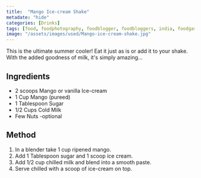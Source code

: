 ```yaml
---
title:  "Mango Ice-cream Shake"
metadate: "hide"
categories: [Drinks]
tags: [food, foodphotography, foodblogger, foodbloggers, india, foodgasm, indianfood, love, foodcoma, foodporn,indiancooking, indianrecipe, foodlovers, indianfood, indianfoodbloggers, foodiesofinstagram, foodlove, indian, indiancouple, eatlocal, eathealthy, eatwell, desifood, trending, tasty, taste, yummyinmytummy, foodie, instafood, instafoodie, foodstagram, instagood, passionatepaprika, foodblog, easy, indian, recipe, mothersrecipe, cooking, easycooking, easyrecipe, simple, simplefood, mangoicecream, milkshake, mangoshake]
image: "/assets/images/used/Mango-ice-cream-shake.jpg"
---
```


This is the ultimate summer cooler! Eat it just as is or add it to your shake. With the added goodness of milk, it's simply amazing...


## Ingredients

- 2 scoops Mango or vanilla Ice-cream
- 1 Cup Mango (pureed)
- 1 Tablespoon Sugar
- 1/2 Cups Cold Milk
- Few Nuts -optional

## Method

1. In a blender take 1 cup ripened mango.
2. Add 1 Tablespoon sugar and 1 scoop ice cream.
3. Add 1/2 cup chilled milk and blend into a smooth paste.
4. Serve chilled with a scoop of ice-cream on top. 
